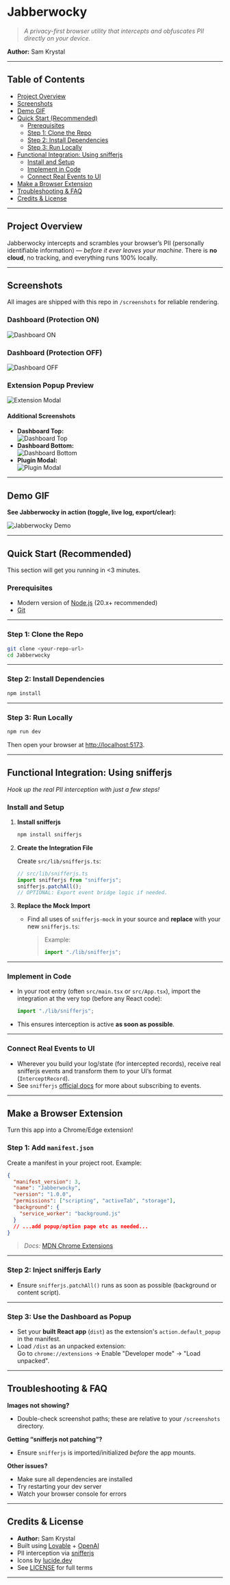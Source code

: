 
# Jabberwocky

> _A privacy-first browser utility that intercepts and obfuscates PII directly on your device._

**Author:** Sam Krystal

---

## Table of Contents

- [Project Overview](#project-overview)
- [Screenshots](#screenshots)
- [Demo GIF](#demo-gif)
- [Quick Start (Recommended)](#quick-start-recommended)
  - [Prerequisites](#prerequisites)
  - [Step 1: Clone the Repo](#step-1-clone-the-repo)
  - [Step 2: Install Dependencies](#step-2-install-dependencies)
  - [Step 3: Run Locally](#step-3-run-locally)
- [Functional Integration: Using snifferjs](#functional-integration-using-snifferjs)
  - [Install and Setup](#install-and-setup)
  - [Implement in Code](#implement-in-code)
  - [Connect Real Events to UI](#connect-real-events-to-ui)
- [Make a Browser Extension](#make-a-browser-extension)
- [Troubleshooting & FAQ](#troubleshooting--faq)
- [Credits & License](#credits--license)
---

## Project Overview

Jabberwocky intercepts and scrambles your browser’s PII (personally identifiable information) — _before it ever leaves your machine_. There is **no cloud**, no tracking, and everything runs 100% locally.

---

## Screenshots

All images are shipped with this repo in `/screenshots` for reliable rendering.

### Dashboard (Protection ON)
![Dashboard ON](screenshots/dashboard-on.png)

### Dashboard (Protection OFF)
![Dashboard OFF](screenshots/dashboard-off.png)

### Extension Popup Preview
![Extension Modal](screenshots/popup-modal.png)

#### Additional Screenshots

- **Dashboard Top:**  
  ![Dashboard Top](screenshots/Dashboard%20Top.png)
- **Dashboard Bottom:**  
  ![Dashboard Bottom](screenshots/Dashboard%20Bottom.png)
- **Plugin Modal:**  
  ![Plugin Modal](screenshots/Plugin%20Modal.png)

---

## Demo GIF

**See Jabberwocky in action (toggle, live log, export/clear):**

![Jabberwocky Demo](screenshots/gifdemo.gif)

---

## Quick Start (Recommended)

This section will get you running in <3 minutes.

### Prerequisites

- Modern version of [Node.js](https://nodejs.org/) (20.x+ recommended)
- [Git](https://git-scm.com/downloads)

---

### Step 1: Clone the Repo

```sh
git clone <your-repo-url>
cd Jabberwocky
```

---

### Step 2: Install Dependencies

```sh
npm install
```

---

### Step 3: Run Locally

```sh
npm run dev
```

Then open your browser at [http://localhost:5173](http://localhost:5173).

---

## Functional Integration: Using snifferjs

_Hook up the real PII interception with just a few steps!_

### Install and Setup

1. **Install snifferjs**

   ```sh
   npm install snifferjs
   ```

2. **Create the Integration File**

   Create `src/lib/snifferjs.ts`:

   ```ts
   // src/lib/snifferjs.ts
   import snifferjs from "snifferjs";
   snifferjs.patchAll();
   // OPTIONAL: Export event bridge logic if needed.
   ```

3. **Replace the Mock Import**

   - Find all uses of `snifferjs-mock` in your source and **replace** with your new `snifferjs.ts`:
     > Example:
     > ```ts
     > import "./lib/snifferjs";
     > ```

---

### Implement in Code

- In your root entry (often `src/main.tsx` or `src/App.tsx`), import the integration at the very top (before any React code):

  ```ts
  import "./lib/snifferjs";
  ```

- This ensures interception is active **as soon as possible**.

---

### Connect Real Events to UI

- Wherever you build your log/state (for intercepted records), receive real snifferjs events and transform them to your UI’s format (`InterceptRecord`).
- See `snifferjs` [official docs](https://github.com/cyphunk/snifferjs) for more about subscribing to events.

---

## Make a Browser Extension

Turn this app into a Chrome/Edge extension!

### Step 1: Add `manifest.json`

Create a manifest in your project root. Example:

```json
{
  "manifest_version": 3,
  "name": "Jabberwocky",
  "version": "1.0.0",
  "permissions": ["scripting", "activeTab", "storage"],
  "background": {
    "service_worker": "background.js"
  }
  // ...add popup/option page etc as needed...
}
```
> _Docs:_ [MDN Chrome Extensions](https://developer.mozilla.org/en-US/docs/Mozilla/Add-ons/WebExtensions/manifest.json)

---

### Step 2: Inject snifferjs Early

- Ensure `snifferjs.patchAll()` runs as soon as possible (background or content script).

---

### Step 3: Use the Dashboard as Popup

- Set your **built React app** (`dist`) as the extension's `action.default_popup` in the manifest.
- Load `/dist` as an unpacked extension:  
  Go to `chrome://extensions` → Enable "Developer mode" → "Load unpacked".

---

## Troubleshooting & FAQ

**Images not showing?**  
- Double-check screenshot paths; these are relative to your `/screenshots` directory.

**Getting “snifferjs not patching”?**  
- Ensure `snifferjs` is imported/initialized *before* the app mounts.

**Other issues?**  
- Make sure all dependencies are installed  
- Try restarting your dev server  
- Watch your browser console for errors

---

## Credits & License

- **Author:** Sam Krystal
- Built using [Lovable](https://lovable.dev) + [OpenAI](https://openai.com)
- PII interception via [snifferjs](https://github.com/cyphunk/snifferjs)
- Icons by [lucide.dev](https://lucide.dev/)
- See [LICENSE](LICENSE) for full terms

---
